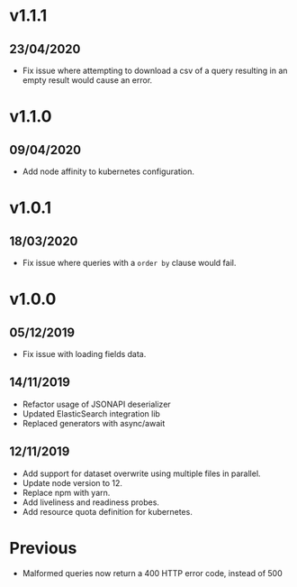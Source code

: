 # v1.1.1

## 23/04/2020

- Fix issue where attempting to download a csv of a query resulting in an empty result would cause an error.

# v1.1.0

## 09/04/2020

- Add node affinity to kubernetes configuration.

# v1.0.1

## 18/03/2020
- Fix issue where queries with a `order by` clause would fail.

# v1.0.0

## 05/12/2019
- Fix issue with loading fields data.

## 14/11/2019
- Refactor usage of JSONAPI deserializer
- Updated ElasticSearch integration lib
- Replaced generators with async/await

## 12/11/2019
- Add support for dataset overwrite using multiple files in parallel.
- Update node version to 12.
- Replace npm with yarn.
- Add liveliness and readiness probes.
- Add resource quota definition for kubernetes.

# Previous
- Malformed queries now return a 400 HTTP error code, instead of 500
